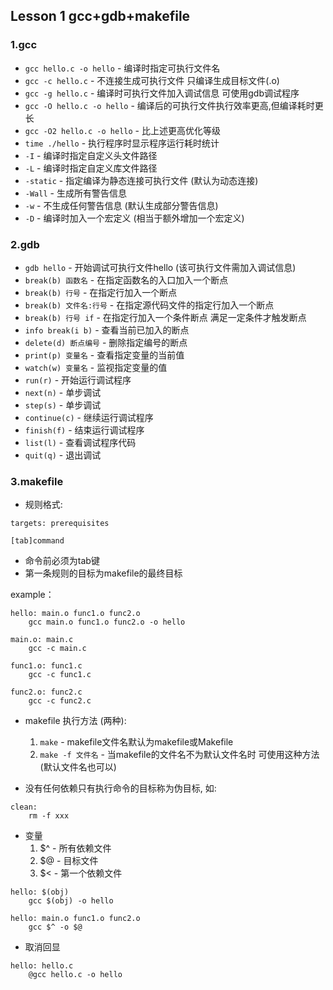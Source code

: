 ## Lesson 1 gcc+gdb+makefile
### 1.gcc
* `gcc hello.c -o hello` - 编译时指定可执行文件名
* `gcc -c hello.c` - 不连接生成可执行文件 只编译生成目标文件(.o)
* `gcc -g hello.c` - 编译时可执行文件加入调试信息 可使用gdb调试程序
* `gcc -O hello.c -o hello` - 编译后的可执行文件执行效率更高,但编译耗时更长
* `gcc -O2 hello.c -o hello` - 比上述更高优化等级
* `time ./hello` - 执行程序时显示程序运行耗时统计
* `-I` - 编译时指定自定义头文件路径
* `-L` - 编译时指定自定义库文件路径
* `-static` - 指定编译为静态连接可执行文件 (默认为动态连接)
* `-Wall` - 生成所有警告信息
* `-w` - 不生成任何警告信息 (默认生成部分警告信息)
* `-D` - 编译时加入一个宏定义 (相当于额外增加一个宏定义)

### 2.gdb
* `gdb hello` - 开始调试可执行文件hello (该可执行文件需加入调试信息)
* `break(b) 函数名` - 在指定函数名的入口加入一个断点
* `break(b) 行号` - 在指定行加入一个断点
* `break(b) 文件名:行号` - 在指定源代码文件的指定行加入一个断点
* `break(b) 行号 if` - 在指定行加入一个条件断点 满足一定条件才触发断点
* `info break(i b)` - 查看当前已加入的断点
* `delete(d) 断点编号` - 删除指定编号的断点
* `print(p) 变量名` - 查看指定变量的当前值
* `watch(w) 变量名` - 监视指定变量的值
* `run(r)` - 开始运行调试程序
* `next(n)` - 单步调试
* `step(s)` - 单步调试
* `continue(c)` - 继续运行调试程序
* `finish(f)` - 结束运行调试程序
* `list(l)` - 查看调试程序代码
* `quit(q)` - 退出调试

### 3.makefile
* 规则格式:

```
targets: prerequisites  

[tab]command
```
* 命令前必须为tab键
* 第一条规则的目标为makefile的最终目标

example：

```
hello: main.o func1.o func2.o
	gcc main.o func1.o func2.o -o hello

main.o: main.c
	gcc -c main.c

func1.o: func1.c
	gcc -c func1.c

func2.o: func2.c
	gcc -c func2.c	
```
* makefile 执行方法 (两种):

	1. `make` - makefile文件名默认为makefile或Makefile
	2. `make -f 文件名` - 当makefile的文件名不为默认文件名时 可使用这种方法(默认文件名也可以)

* 没有任何依赖只有执行命令的目标称为伪目标, 如:

```
clean:
	rm -f xxx
```
* 变量
	1. $^ - 所有依赖文件
	2. $@ - 目标文件
	3. $< - 第一个依赖文件

```
hello: $(obj) 
	gcc $(obj) -o hello
```
```
hello: main.o func1.o func2.o
	gcc $^ -o $@
```

* 取消回显

```
hello: hello.c
	@gcc hello.c -o hello
```















